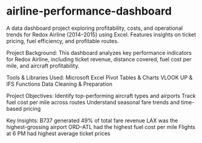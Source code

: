 # airline-performance-dashboard
A data dashboard project exploring profitability, costs, and operational trends for Redox Airline (2014–2015) using Excel. Features insights on ticket pricing, fuel efficiency, and profitable routes.

Project Background:
This dashboard analyzes key performance indicators for Redox Airline, including ticket revenue, distance covered, fuel cost per mile, and aircraft profitability.

Tools & Libraries Used:
Microsoft Excel
Pivot Tables & Charts
VLOOK UP & IFS Functions
Data Cleaning & Preparation

Project Objectives:
Identify top-performing aircraft types and airports
Track fuel cost per mile across routes
Understand seasonal fare trends and time-based pricing

Key Insights:
B737 generated 49% of total fare revenue
LAX was the highest-grossing airport
ORD–ATL had the highest fuel cost per mile
Flights at 6 PM had highest average ticket prices
